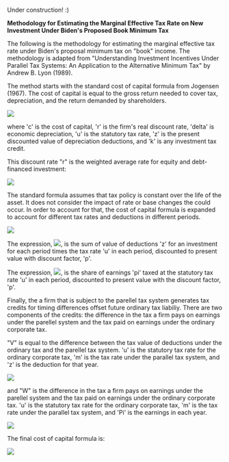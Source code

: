 Under construction! :)

**Methodology for Estimating the Marginal Effective Tax Rate on New Investment Under Biden's Proposed Book Minimum Tax**

The following is the methodology for estimating the marginal effective tax rate under Biden's proposal minimum tax on "book" income. The methodology is adapted from "Understanding Investment Incentives Under Parallel Tax Systems: An Application to the Alternative Minimum Tax" by Andrew B. Lyon (1989).

The method starts with the standard cost of capital formula from Jogensen (1967). The cost of capital is equal to the gross return needed to cover tax, depreciation, and the return demanded by shareholders.

<img src="https://render.githubusercontent.com/render/math?math=c=\frac{(r %2B\delta)(1-uz-k)}{(1-u)}">

where 'c' is the cost of capital, 'r' is the firm's real discount rate, 'delta' is economic depreciation, 'u' is the statutory tax rate, 'z' is the present discounted value of depreciation deductions, and 'k' is any investment tax credit.

This discount rate "r" is the weighted average rate for equity and debt-financed investment:

<img src="https://render.githubusercontent.com/render/math?math=r=E(1-f)%2bf(i(1-tb)-\pi)">

The standard formula assumes that tax policy is constant over the life of the asset. It does not consider the impact of rate or base changes the could occur. In order to account for that, the cost of capital formula is expanded to account for different tax rates and deductions in different periods.

<img src="https://render.githubusercontent.com/render/math?math=c=\frac{(r%2B\delta)(1-\sum_{t=0}^nu_tz_tp_t-k_tp_t)}{1-\frac{(\sum_{t=0}^\infty u_t\Pi_tp_t)}{(\sum_{t=0}^\infty \Pi_tp_t)}}">

The expression, <img src="https://render.githubusercontent.com/render/math?math=\sum_{t=0}^nu_tz_tp_t">, is the sum of value of deductions 'z' for an investment for each period times the tax rate 'u' in each period, discounted to present value with discount factor, 'p'.

The expression, <img src="https://render.githubusercontent.com/render/math?math=1-\frac{(\sum_{t=0}^\infty u_t\Pi_tp_t)}{(\sum_{t=0}^\infty \Pi_tp_t)}">, is the share of earnings 'pi' taxed at the statutory tax rate 'u' in each period, discounted to present value with the discount factor, 'p'.

Finally, the a firm that is subject to the parellel tax system generates tax credits for timing differences offset future ordinary tax liabiliy. There are two components of the credits: the difference in the tax a firm pays on earnings under the parellel system and the tax paid on earnings under the ordinary corporate tax.

"V" is equal to the difference between the tax value of deductions under the ordinary tax and the parellel tax system. 'u' is the statutory tax rate for the ordinary corporate tax, 'm' is the tax rate under the parallel tax system, and 'z' is the deduction for that year.

<img src="https://render.githubusercontent.com/render/math?math=v= \sum_{t=p}^nuz_t - \sum_{t=0}^nmz_t">

and "W" is the difference in the tax a firm pays on earnings under the parellel system and the tax paid on earnings under the ordinary corporate tax. 'u' is the statutory tax rate for the ordinary corporate tax, 'm' is the tax rate under the parallel tax system, and 'Pi' is the earnings in each year.

<img src="https://render.githubusercontent.com/render/math?math=w= (m - u)(\sum_{t=p}^\n \Pi_t)">

The final cost of capital formula is:

<img src="https://render.githubusercontent.com/render/math?math=c=\frac{(r%2B\delta)(1-\sum_{t=0}^nu_tz_tp_t-k_tp_t-Vp_t)}{1-\frac{(\sum_{t=0}^\infty u_t\Pi_tp_t-Wp_t)}{(\sum_{t=0}^\infty \Pi_tp_t)}}">
